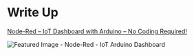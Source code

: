 # Write Up  
[Node-Red – IoT Dashboard with Arduino – No Coding Required!](https://www.donskytech.com/node-red-iot-dashboard-with-arduino-no-coding-required/)
  
![Featured Image - Node-Red - IoT Arduino Dashboard](https://user-images.githubusercontent.com/69466026/222470468-9e5c0e40-3ce9-4c1f-afb6-77535da4067a.jpg)
